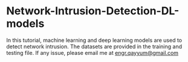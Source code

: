 # Network-Intrusion-Detection-DL-models
In this tutorial, machine learning and deep learning models are used to detect network intrusion.
The datasets are provided in the training and testing file.
If any issue, please email me at engr.qayyum@gmail.com
